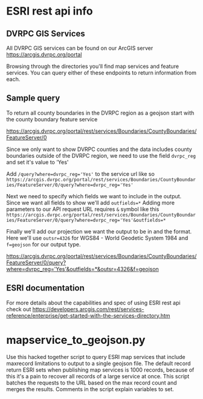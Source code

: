# ESRI rest api info
## DVRPC GIS Services
All DVRPC GIS services can be found on our ArcGIS server https://arcgis.dvrpc.org/portal

Browsing through the directories you'll find map services and feature services.  You can query either of these endpoints to return information from each.

## Sample query
To return all county boundaries in the DVRPC region as a geojson start with the county boundary feature service

https://arcgis.dvrpc.org/portal/rest/services/Boundaries/CountyBoundaries/FeatureServer/0

Since we only want to show DVRPC counties and the data includes county boundaries outside of the DVRPC region, we need to use the field ```dvrpc_reg``` and set it's value to 'Yes'

Add ```/query?where=dvrpc_reg='Yes'``` to the service url like so ```https://arcgis.dvrpc.org/portal/rest/services/Boundaries/CountyBoundaries/FeatureServer/0/query?where=dvrpc_reg='Yes'```

Next we need to specify which fields we want to include in the output.  Since we want all fields to show we'll add ```outfields=*```  Adding more parameters to our API request URL requires ```&``` symbol like this ```https://arcgis.dvrpc.org/portal/rest/services/Boundaries/CountyBoundaries/FeatureServer/0/query?where=dvrpc_reg='Yes'&outfields=*```

Finally we'll add our projection we want the output to be in and the format.  Here we'll use ```outsr=4326``` for WGS84 - World Geodetic System 1984 and ```f=geojson``` for our output type.

https://arcgis.dvrpc.org/portal/rest/services/Boundaries/CountyBoundaries/FeatureServer/0/query?where=dvrpc_reg='Yes'&outfields=*&outsr=4326&f=geojson

## ESRI documentation
For more details about the capabilities and spec of using ESRI rest api check out https://developers.arcgis.com/rest/services-reference/enterprise/get-started-with-the-services-directory.htm

# mapservice_to_geojson.py
Use this hacked together script to query ESRI map services that include maxrecord limitations to output to a single geojson file.  The default record return ESRI sets when publishing map services is 1000 records, because of this it's a pain to recover all records of a large service at once.  This script batches the requests to the URL based on the max record count and merges the results.  Comments in the script explain variables to set.
